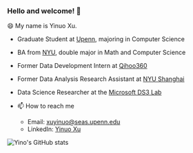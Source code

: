 ### Hello and welcome! 👋
😄 My name is Yinuo Xu.

* Graduate Student at [Upenn](https://www.upenn.edu/), majoring in Computer Science
* BA from [NYU](https://nyu.edu/), double major in Math and Computer Science
* Former Data Development Intern at [Qihoo360](https://www.360totalsecurity.com/en/about/)
* Former Data Analysis Research Assistant at [NYU Shanghai](https://shanghai.nyu.edu/)
* Data Science Researcher at the [Microsoft DS3 Lab](https://www.microsoft.com/en-us/research/lab/microsoft-research-new-york/academic-programs/)

* 📫 How to reach me
  * Email: xuyinuo@seas.upenn.edu
  * LinkedIn: [Yinuo Xu](https://www.linkedin.cn/incareer/in/ACoAADP0wKQBIMVwck7povPETedsWCDtbt5k2tE)
 
![Yino's GitHub stats](https://github-readme-stats.vercel.app/api?username=YinoXu&show_icons=true&hide_rank=true&title_color=586069&icon_color=FFC0CB&text_color=586069&bg_)

<!-- <img src="gif/dog.gif" alt="Alt Text" style="max-width: 100px; max-height: 100px;">-->



<!-- ![Yino's GitHub stats](https://github-readme-stats.vercel.app/api?username=YinoXu&show_icons=true&theme=radical)-->

<!--
**YinoXu/YinoXu** is a ✨ _special_ ✨ repository because its `README.md` (this file) appears on your GitHub profile.

Here are some ideas to get you started:

- 🔭 I’m currently working on ...
- 🌱 I’m currently learning ...
- 👯 I’m looking to collaborate on ...
- 🤔 I’m looking for help with ...
- 💬 Ask me about ...
- 📫 How to reach me: ...
- 😄 Pronouns: ...
- ⚡ Fun fact: ...
-->
